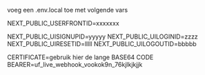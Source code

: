 voeg een .env.local toe met volgende vars

NEXT_PUBLIC_USERFRONTID=xxxxxxx

NEXT_PUBLIC_UISIGNUPID=yyyyy
NEXT_PUBLIC_UILOGINID=zzzz
NEXT_PUBLIC_UIRESETID=lllll
NEXT_PUBLIC_UILOGOUTID=bbbbb

CERTIFICATE=gebruik hier de lange BASE64 CODE
BEARER=uf_live_webhook_vookok9n_76kjlkjkjjk
